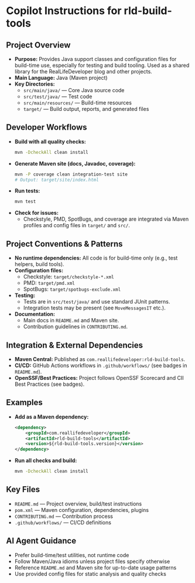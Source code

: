 # Copilot Instructions for rld-build-tools

## Project Overview
- **Purpose:** Provides Java support classes and configuration files for build-time use, especially for testing and build tooling. Used as a shared library for the RealLifeDeveloper blog and other projects.
- **Main Language:** Java (Maven project)
- **Key Directories:**
  - `src/main/java/` — Core Java source code
  - `src/test/java/` — Test code
  - `src/main/resources/` — Build-time resources
  - `target/` — Build output, reports, and generated files

## Developer Workflows
- **Build with all quality checks:**
  ```sh
  mvn -DcheckAll clean install
  ```
- **Generate Maven site (docs, Javadoc, coverage):**
  ```sh
  mvn -P coverage clean integration-test site
  # Output: target/site/index.html
  ```
- **Run tests:**
  ```sh
  mvn test
  ```
- **Check for issues:**
  - Checkstyle, PMD, SpotBugs, and coverage are integrated via Maven profiles and config files in `target/` and `src/`.

## Project Conventions & Patterns
- **No runtime dependencies:** All code is for build-time only (e.g., test helpers, build tools).
- **Configuration files:**
  - Checkstyle: `target/checkstyle-*.xml`
  - PMD: `target/pmd.xml`
  - SpotBugs: `target/spotbugs-exclude.xml`
- **Testing:**
  - Tests are in `src/test/java/` and use standard JUnit patterns.
  - Integration tests may be present (see `MoveMessagesIT` etc.).
- **Documentation:**
  - Main docs in `README.md` and Maven site.
  - Contribution guidelines in `CONTRIBUTING.md`.

## Integration & External Dependencies
- **Maven Central:** Published as `com.reallifedeveloper:rld-build-tools`.
- **CI/CD:** GitHub Actions workflows in `.github/workflows/` (see badges in `README.md`).
- **OpenSSF/Best Practices:** Project follows OpenSSF Scorecard and CII Best Practices (see badges).

## Examples
- **Add as a Maven dependency:**
  ```xml
  <dependency>
      <groupId>com.reallifedeveloper</groupId>
      <artifactId>rld-build-tools</artifactId>
      <version>${rld-build-tools.version}</version>
  </dependency>
  ```
- **Run all checks and build:**
  ```sh
  mvn -DcheckAll clean install
  ```

## Key Files
- `README.md` — Project overview, build/test instructions
- `pom.xml` — Maven configuration, dependencies, plugins
- `CONTRIBUTING.md` — Contribution process
- `.github/workflows/` — CI/CD definitions

## AI Agent Guidance
- Prefer build-time/test utilities, not runtime code
- Follow Maven/Java idioms unless project files specify otherwise
- Reference `README.md` and Maven site for up-to-date usage patterns
- Use provided config files for static analysis and quality checks
